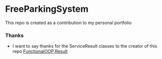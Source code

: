 # FreeParkingSystem
This repo is created as a contribution to my personal portfolio


### Thanks

  - I want to say thanks for the ServiceResult classes to the creator of this repo 
    [FunctionalOOP.Result](https://github.com/hellourgo/FunctionalOOP.Result)

